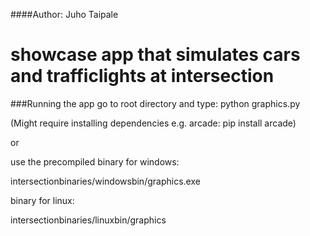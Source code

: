 ####Author: Juho Taipale
# showcase app that simulates cars and trafficlights at intersection
###Running the app
go to root directory and type:
python graphics.py

(Might require installing dependencies e.g. arcade: pip install arcade)

or

use the precompiled binary for windows:

intersectionbinaries/windowsbin/graphics.exe

binary for linux:

intersectionbinaries/linuxbin/graphics



